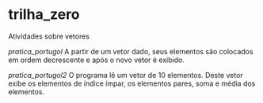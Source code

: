 # trilha_zero
Atividades sobre vetores

*pratica_portugol*
A partir de um vetor dado, seus elementos são colocados em ordem decrescente e após o novo vetor é exibido.

*pratica_portugol2*
O programa lê um vetor de 10 elementos. Deste vetor exibe os elementos de índice ímpar, os elementos pares, soma e média dos elementos.
